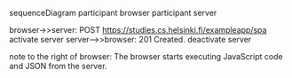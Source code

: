 sequenceDiagram
participant browser
participant server

browser->>server: POST https://studies.cs.helsinki.fi/exampleapp/spa
activate server
server-->>browser: 201 Created. 
deactivate server 

note to the right of browser: The browser starts executing JavaScript code and JSON from the server. 


